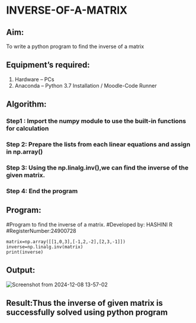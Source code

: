 # INVERSE-OF-A-MATRIX
## Aim:
To write a python program to find the inverse of a matrix
## Equipment’s required:
1. 	Hardware – PCs
2. 	Anaconda – Python 3.7 Installation / Moodle-Code Runner
## Algorithm:
### Step1 : Import the numpy module to use the built-in functions for calculation
### Step 2: Prepare the lists from each linear equations and assign in np.array()
### Step 3: Using the np.linalg.inv(),we can find the inverse of the given matrix.
### Step 4: End the program
## Program:
#Program to find the inverse of a matrix.
#Developed by: HASHINI R
#RegisterNumber:24900728

```import numpy as np
matrix=np.array([[1,0,3],[-1,2,-2],[2,3,-1]])
inverse=np.linalg.inv(matrix)
print(inverse)
```
## Output:
![Screenshot from 2024-12-08 13-57-02](https://github.com/user-attachments/assets/abb1c90c-b430-4906-8883-cf4ea610db2c)

## Result:Thus the inverse of given matrix is successfully solved using python program

